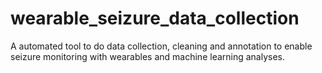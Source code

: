 # wearable_seizure_data_collection
A automated tool to do data collection, cleaning and annotation to enable seizure monitoring with wearables and machine learning analyses.
